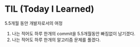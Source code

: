 # TIL (Today I Learned)

5.5개월 동안 개발자로서의 여정

1. 나는 적어도 하루 한개의 commit을 5.5개월동안 빠짐없이 남기겠다.
2. 나는 적어도 하루 한개의 알고리즘 문제를 풀겠다.


